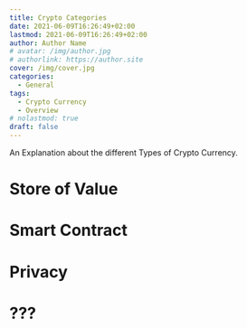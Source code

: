 ```yaml
---
title: Crypto Categories
date: 2021-06-09T16:26:49+02:00
lastmod: 2021-06-09T16:26:49+02:00
author: Author Name
# avatar: /img/author.jpg
# authorlink: https://author.site
cover: /img/cover.jpg
categories:
  - General
tags:
  - Crypto Currency
  - Overview
# nolastmod: true
draft: false
---
```


An Explanation about the different Types of Crypto Currency. 

<!--more-->

# Store of Value

# Smart Contract

# Privacy

# ???
